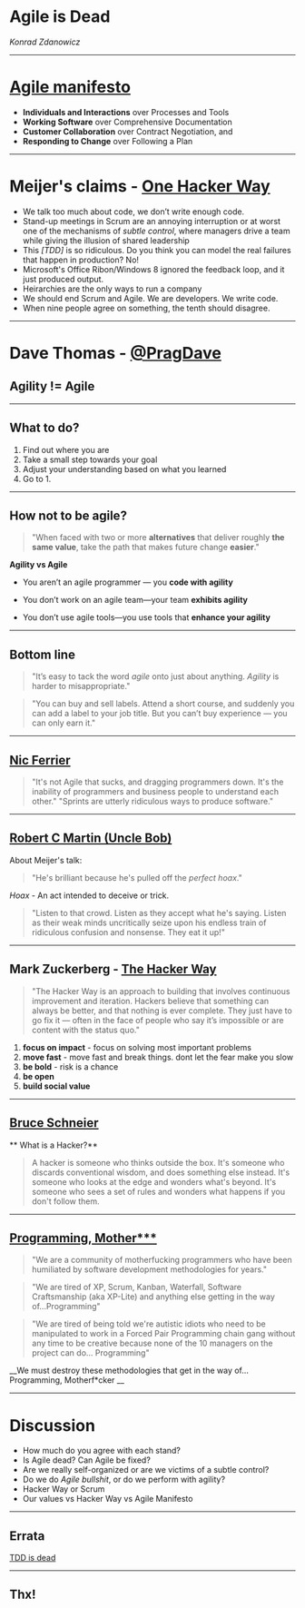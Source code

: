 # Agile is Dead

_Konrad Zdanowicz_

---

# [Agile manifesto](http://agilemanifesto.org/)

- **Individuals and Interactions** over Processes and Tools
- **Working Software** over Comprehensive Documentation
- **Customer Collaboration** over Contract Negotiation, and
- **Responding to Change** over Following a Plan

---


# Meijer's claims - [One Hacker Way](https://vimeo.com/110554082)


- We talk too much about code, we don’t write enough code.
- Stand-up meetings in Scrum are an annoying interruption or at worst one of the mechanisms of _subtle control_, where managers drive a team while giving the illusion of shared leadership
- This _[TDD]_ is so ridiculous. Do you think you can model the real failures that happen in production? No!
- Microsoft's Office Ribon/Windows 8 ignored the feedback loop, and it just produced output.
- Heirarchies are the only ways to run a company
- We should end Scrum and Agile. We are developers. We write code.
- When nine people agree on something, the tenth should disagree.


---

# Dave Thomas - [@PragDave](http://pragdave.me/blog/2014/03/04/time-to-kill-agile/)



## Agility != Agile

---

What to do?
-----------

1. Find out where you are
2. Take a small step towards your goal
3. Adjust your understanding based on what you learned
4. Go to 1.

---

How not to be agile?
-------------
> "When faced with two or more __alternatives__ that deliver roughly __the same value__, take the path that makes future change __easier__."

**Agility vs Agile**
- You aren’t an agile programmer — you __code with agility__

- You don’t work on an agile team—your team __exhibits agility__

- You don’t use agile tools—you use tools that __enhance your agility__

---

Bottom line
-----------
> "It’s easy to tack the word _agile_ onto just about anything. _Agility_ is harder to misappropriate."

> "You can buy and sell labels. Attend a short course, and suddenly you can add a label to your job title. But you can’t buy experience — you can only earn it."

---

[Nic Ferrier](http://nic.ferrier.me.uk/blog/2014_11/responding-to-anti-agile)
-----------
> "It's not Agile that sucks, and dragging programmers down. It's the inability of programmers and business people to understand each other."
> "Sprints are utterly ridiculous ways to produce software."

---

[Robert C Martin (Uncle Bob)](http://blog.cleancoder.com/uncle-bob/2014/11/12/PutItInProduction.html)
------

About Meijer's talk:
>  "He's brilliant because he's pulled off the _perfect hoax_."

_Hoax_ - An act intended to deceive or trick.

> "Listen to that crowd. Listen as they accept what he's saying. Listen as their weak minds uncritically seize upon his endless train of ridiculous confusion and nonsense. They eat it up!"

---

Mark Zuckerberg - [The Hacker Way](http://www.wired.com/2012/02/zuck-letter/)
-----

> "The Hacker Way is an approach to building that involves continuous improvement and iteration. Hackers believe that something can always be better, and that nothing is ever complete. They just have to go fix it — often in the face of people who say it’s impossible or are content with the status quo."

1. __focus on impact__ - focus on solving most important problems
2. __move fast__ - move fast and break things. dont let the fear make you slow
3. __be bold__ - risk is a chance
4. __be open__
5. __build social value__

---

[Bruce Schneier](https://www.schneier.com/blog/archives/2006/09/what_is_a_hacke.html)
-------
** What is a Hacker?**
> A hacker is someone who thinks outside the box. It's someone who discards conventional wisdom, and does something else instead. It's someone who looks at the edge and wonders what's beyond. It's someone who sees a set of rules and wonders what happens if you don't follow them.

---

[Programming, Mother***](http://programming-motherfucker.com/)
-----

> "We are a community of motherfucking programmers who have been humiliated by software development methodologies for years."

> "We are tired of XP, Scrum, Kanban, Waterfall, Software Craftsmanship (aka XP-Lite) and anything else getting in the way of...Programming"

> "We are tired of being told we're autistic idiots who need to be manipulated to work in a Forced Pair Programming chain gang without any time to be creative because none of the 10 managers on the project can do... Programming"

__We must destroy these methodologies that get in the way of... Programming, Motherf*cker __

---

Discussion
==========

- How much do you agree with each stand?
- Is Agile dead? Can Agile be fixed?
- Are we really self-organized or are we victims of a subtle control?
- Do we do _Agile bullshit_, or do we perform with agility?
- Hacker Way or Scrum
- Our values vs Hacker Way vs Agile Manifesto

---

Errata
------
[TDD is dead](http://david.heinemeierhansson.com/2014/tdd-is-dead-long-live-testing.html)

---

Thx!
----
